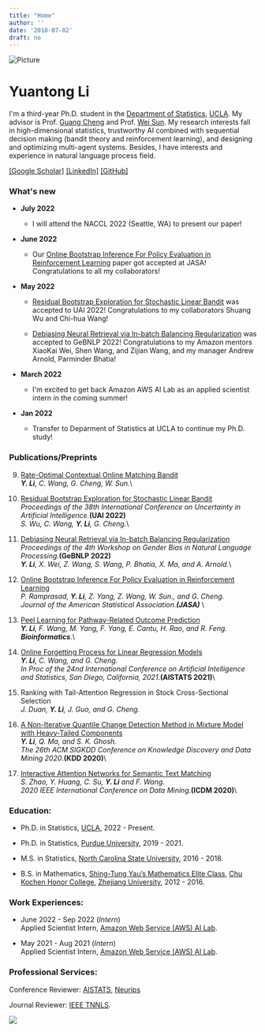 ```yaml
---
title: "Home"
author: ''
date: '2018-07-02'
draft: no
---
```


![Picture](/self-image/selfie.jpg)

# Yuantong Li
I'm a third-year Ph.D. student in the [Department of Statistics](http://statistics.ucla.edu), [UCLA](https://www.ucla.edu). My advisor is Prof. [Guang Cheng](http://www.stat.ucla.edu/~guangcheng/) and Prof. [Wei Sun](https://web.ics.purdue.edu/~sun244/). 
My research interests fall in high-dimensional statistics, trustworthy AI  combined with sequential decision making (bandit theory and reinforcement learning), and designing and optimizing multi-agent systems. Besides, I have interests and experience in natural language process field.



[[Google Scholar]](https://scholar.google.com/citations?hl=en&user=wT8kLn4AAAAJ&view_op=list_works&sortby=title&gmla=AJsN-F76O2e1DXmn54H5khUZ1Fl2HpQcHUCTxdZDV6UkaC0crFRf0QtIPZ5Dbr0Iy5y8_saLFPb3SSj-6HRJ1dyUOOKqJk_d9vHFDeMGDGh3b2pDdGcepdI&sciund=1766651423776757674)
[[LinkedIn]](https://www.linkedin.com/in/yuantongli/)
[[GitHub]](https://github.com/Likelyt)

### What's new
* __July 2022__
  * I will attend the NACCL 2022 (Seattle, WA) to present our paper! 

* __June 2022__
  * Our [Online Bootstrap Inference For Policy Evaluation in Reinforcement Learning](https://arxiv.org/abs/2108.03706) paper got accepted at JASA! Congratulations to all my collaborators!
  
* __May 2022__
  * [Residual Bootstrap Exploration for Stochastic Linear Bandit](https://arxiv.org/pdf/2202.11474) was accepted to UAI 2022! Congratulations to my collaborators Shuang Wu and Chi-hua Wang! 

  * [Debiasing Neural Retrieval via In-batch Balancing Regularization](https://arxiv.org/abs/2205.09240) was accepted to GeBNLP 2022! Congratulations to my Amazon mentors XiaoKai Wei, Shen Wang, and Zijian Wang, and my manager Andrew Arnold, Parminder Bhatia!


* __March 2022__
  * I'm excited to get back Amazon AWS AI Lab as an applied scientist intern in the coming summer!

* __Jan 2022__
  * Transfer to Deparment of Statistics at UCLA to continue my Ph.D. study!

### Publications/Preprints

9. [Rate-Optimal Contextual Online Matching Bandit](https://arxiv.org/abs/2205.03699)\
_**Y. Li**, C. Wang, G. Cheng, W. Sun._\

8. [Residual Bootstrap Exploration for Stochastic Linear Bandit](https://arxiv.org/pdf/2202.11474)\
_Proceedings of the 38th International Conference on Uncertainty in Artificial Intelligence._**(UAI 2022)**\
_S. Wu, C. Wang, **Y. Li**, G. Cheng._\


7. [Debiasing Neural Retrieval via In-batch Balancing Regularization](https://arxiv.org/abs/2205.09240)\
_Proceedings of the 4th Workshop on Gender Bias in Natural Language Processing._**(GeBNLP 2022)**\
_**Y. Li**, X. Wei, Z. Wang, S. Wang, P. Bhatia, X. Ma, and A. Arnold._\

6. [Online Bootstrap Inference For Policy Evaluation in Reinforcement Learning](https://arxiv.org/abs/2108.03706)\
_P. Ramprasad, **Y. Li**, Z. Yang, Z. Wang, W. Sun., and G. Cheng._\
_Journal of the American Statistical Association.**(JASA)**_ \

5. [Peel Learning for Pathway-Related Outcome Prediction](https://academic.oup.com/bioinformatics/advance-article-abstract/doi/10.1093/bioinformatics/btab402/6286960?redirectedFrom=fulltext)\
_**Y. Li**, F. Wang, M. Yang, F. Yang, E. Cantu, H. Rao, and R. Feng._\
_**Bioinformatics**_.\

4. [Online Forgetting Process for Linear Regression Models](http://proceedings.mlr.press/v130/li21a/li21a.pdf)\
_**Y. Li**, C. Wang, and G. Cheng._\
_In Proc of the 24nd International Conference on Artificial Intelligence and Statistics, San Diego, California, 2021_.**(AISTATS 2021)**\

3. Ranking with Tail-Attention Regression in Stock Cross-Sectional Selection\
_J. Duan, **Y. Li**, J. Guo, and G. Cheng._

2. [A Non-Iterative Quantile Change Detection Method in Mixture Model with Heavy-Tailed Components](https://arxiv.org/abs/2006.11383)\
_**Y. Li**, Q. Ma, and S. K. Ghosh._\
_The 26th ACM SIGKDD Conference on Knowledge Discovery and Data Mining 2020_.**(KDD 2020)**\

1. [Interactive Attention Networks for Semantic Text Matching](https://ieeexplore.ieee.org/document/9338264)\
_S. Zhao, Y. Huang, C. Su, **Y. Li** and F. Wang._\
_2020 IEEE International Conference on Data Mining_.**(ICDM 2020)**\




### Education:
* Ph.D. in Statistics, [UCLA](http://statistics.ucla.edu), 2022 - Present.

* Ph.D. in Statistics, [Purdue University](https://www.stat.purdue.edu), 2019 - 2021.

* M.S. in Statistics, [North Carolina State University](https://statistics.sciences.ncsu.edu), 2016 - 2018.

* B.S. in Mathematics, [Shing-Tung Yau’s Mathematics Elite Class](http://www.yau-awards.org/yauclass.php), [Chu Kochen Honor College](http://ckc.zju.edu.cn/english/), [Zhejiang University](https://www.zju.edu.cn/english/), 2012 - 2016.


### Work Experiences:
*  June 2022 - Sep 2022 (_Intern_)\
Applied Scientist Intern, [Amazon Web Service (AWS) AI Lab](https://aws.amazon.com/machine-learning/ai-services/).

*  May 2021 - Aug 2021 (_Intern_)\
Applied Scientist Intern, [Amazon Web Service (AWS) AI Lab](https://aws.amazon.com/machine-learning/ai-services/).


### Professional Services:
Conference Reviewer: [AISTATS](http://aistats.org/), [Neurips](https://nips.cc)


Journal Reviewer: [IEEE TNNLS](https://ieeexplore.ieee.org/xpl/RecentIssue.jsp?punumber=5962385).


<a href="https://clustrmaps.com/site/1bdg7"  title="Visit tracker"><img src="//www.clustrmaps.com/map_v2.png?d=68WU6lyMBWAWPVjxLizAC0BMO6SXQ8MWVgdapRbf12o&cl=ffffff" /></a>




